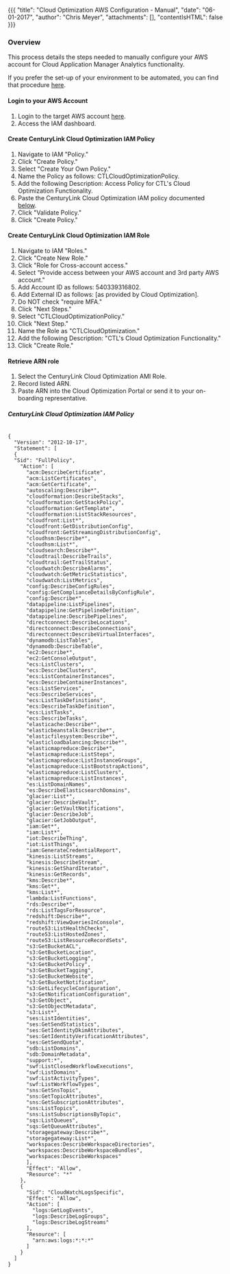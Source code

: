 {{{
  "title": "Cloud Optimization AWS Configuration - Manual",
  "date": "06-01-2017",
  "author": "Chris Meyer",
  "attachments": [],
  "contentIsHTML": false
}}}

### Overview
This process details the steps needed to manually configure your AWS account for Cloud Application Manager Analytics functionality.

If you prefer the set-up of your environment to be automated, you can find that procedure [here](CloudApplicationManagerAnalyticsAWSSetup.md).

#### Login to your AWS Account
1. Login to the target AWS account [here](https://console.aws.amazon.com/iam).
2. Access the IAM dashboard.

#### Create CenturyLink Cloud Optimization IAM Policy
1. Navigate to IAM "Policy."
2. Click "Create Policy."
3. Select "Create Your Own Policy."
4. Name the Policy as follows: CTLCloudOptimizationPolicy.
5. Add the following Description: Access Policy for CTL's Cloud Optimization Functionality.
6. Paste the CenturyLink Cloud Optimization IAM policy documented [below](#centuryLink-cloud-optimization-iam-policy).
7. Click "Validate Policy."
8. Click "Create Policy."

#### Create CenturyLink Cloud Optimization IAM Role
1. Navigate to IAM "Roles."
2. Click "Create New Role."
3. Click "Role for Cross-account access."
4. Select "Provide access between your AWS account and 3rd party AWS account."
5. Add Account ID as follows: 540339316802.
6. Add External ID as follows: [as provided by Cloud Optimization].
7. Do NOT check "require MFA."
8. Click "Next Steps."
9. Select "CTLCloudOptimizationPolicy."
10. Click "Next Step."
11. Name the Role as "CTLCloudOptimization."
12. Add the following Description: "CTL's Cloud Optimization Functionality."
13. Click "Create Role."

#### Retrieve ARN role
1. Select the CenturyLink Cloud Optimization AMI Role.
2. Record listed ARN.
3. Paste ARN into the Cloud Optimization Portal or send it to your on-boarding representative.


##### CenturyLink Cloud Optimization IAM Policy
```

{
  "Version": "2012-10-17",
  "Statement": [
  {
  "Sid": "FullPolicy",
    "Action": [
      "acm:DescribeCertificate",
      "acm:ListCertificates",
      "acm:GetCertificate",
      "autoscaling:Describe*",
      "cloudformation:DescribeStacks",
      "cloudformation:GetStackPolicy",
      "cloudformation:GetTemplate",
      "cloudformation:ListStackResources",
      "cloudfront:List*",
      "cloudfront:GetDistributionConfig",
      "cloudfront:GetStreamingDistributionConfig",
      "cloudhsm:Describe*",
      "cloudhsm:List*",
      "cloudsearch:Describe*",
      "cloudtrail:DescribeTrails",
      "cloudtrail:GetTrailStatus",
      "cloudwatch:DescribeAlarms",
      "cloudwatch:GetMetricStatistics",
      "cloudwatch:ListMetrics",
      "config:DescribeConfigRules",
      "config:GetComplianceDetailsByConfigRule",
      "config:Describe*",
      "datapipeline:ListPipelines",
      "datapipeline:GetPipelineDefinition",
      "datapipeline:DescribePipelines",
      "directconnect:DescribeLocations",
      "directconnect:DescribeConnections",
      "directconnect:DescribeVirtualInterfaces",
      "dynamodb:ListTables",
      "dynamodb:DescribeTable",
      "ec2:Describe*",
      "ec2:GetConsoleOutput",
      "ecs:ListClusters",
      "ecs:DescribeClusters",
      "ecs:ListContainerInstances",
      "ecs:DescribeContainerInstances",
      "ecs:ListServices",
      "ecs:DescribeServices",
      "ecs:ListTaskDefinitions",
      "ecs:DescribeTaskDefinition",
      "ecs:ListTasks",
      "ecs:DescribeTasks",
      "elasticache:Describe*",
      "elasticbeanstalk:Describe*",
      "elasticfilesystem:Describe*",
      "elasticloadbalancing:Describe*",
      "elasticmapreduce:Describe*",
      "elasticmapreduce:ListSteps",
      "elasticmapreduce:ListInstanceGroups",
      "elasticmapreduce:ListBootstrapActions",
      "elasticmapreduce:ListClusters",
      "elasticmapreduce:ListInstances",
      "es:ListDomainNames",
      "es:DescribeElasticsearchDomains",
      "glacier:List*",
      "glacier:DescribeVault",
      "glacier:GetVaultNotifications",
      "glacier:DescribeJob",
      "glacier:GetJobOutput",
      "iam:Get*",
      "iam:List*",
      "iot:DescribeThing",
      "iot:ListThings",
      "iam:GenerateCredentialReport",
      "kinesis:ListStreams",
      "kinesis:DescribeStream",
      "kinesis:GetShardIterator",
      "kinesis:GetRecords",
      "kms:Describe*",
      "kms:Get*",
      "kms:List*",
      "lambda:ListFunctions",
      "rds:Describe*",
      "rds:ListTagsForResource",
      "redshift:Describe*",
      "redshift:ViewQueriesInConsole",
      "route53:ListHealthChecks",
      "route53:ListHostedZones",
      "route53:ListResourceRecordSets",
      "s3:GetBucketACL",
      "s3:GetBucketLocation",
      "s3:GetBucketLogging",
      "s3:GetBucketPolicy",
      "s3:GetBucketTagging",
      "s3:GetBucketWebsite",
      "s3:GetBucketNotification",
      "s3:GetLifecycleConfiguration",
      "s3:GetNotificationConfiguration",
      "s3:GetObject",
      "s3:GetObjectMetadata",
      "s3:List*",
      "ses:ListIdentities",
      "ses:GetSendStatistics",
      "ses:GetIdentityDkimAttributes",
      "ses:GetIdentityVerificationAttributes",
      "ses:GetSendQuota",
      "sdb:ListDomains",
      "sdb:DomainMetadata",
      "support:*",
      "swf:ListClosedWorkflowExecutions",
      "swf:ListDomains",
      "swf:ListActivityTypes",
      "swf:ListWorkflowTypes",
      "sns:GetSnsTopic",
      "sns:GetTopicAttributes",
      "sns:GetSubscriptionAttributes",
      "sns:ListTopics",
      "sns:ListSubscriptionsByTopic",
      "sqs:ListQueues",
      "sqs:GetQueueAttributes",
      "storagegateway:Describe*",
      "storagegateway:List*",
      "workspaces:DescribeWorkspaceDirectories",
      "workspaces:DescribeWorkspaceBundles",
      "workspaces:DescribeWorkspaces"
      ],
      "Effect": "Allow",
      "Resource": "*"
    },
    {
      "Sid": "CloudWatchLogsSpecific",
      "Effect": "Allow",
      "Action": [
        "logs:GetLogEvents",
        "logs:DescribeLogGroups",
        "logs:DescribeLogStreams"
      ],
      "Resource": [
        "arn:aws:logs:*:*:*"
      ]
    }
  ]
}

```
